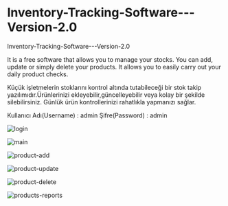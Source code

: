# Inventory-Tracking-Software---Version-2.0
Inventory-Tracking-Software---Version-2.0

It is a free software that allows you to manage your stocks. You can add, update or simply delete your products. 
It allows you to easily carry out your daily product checks.

Küçük işletmelerin stoklarını kontrol altında tutabileceği bir stok takip yazılımıdır.Ürünlerinizi ekleyebilir,güncelleyebilir veya kolay bir şekilde silebilirsiniz.
Günlük ürün kontrollerinizi rahatlıkla yapmanızı sağlar.

Kullanıcı Adı(Username) : admin
Şifre(Password) : admin

![login](https://lh3.googleusercontent.com/JXRpT4-JlOi76_gOBvfQCrxd0pgpQpqhYspa8S-Zokbt3gLlw5nsnIMRjoTOpeZmHxIZwZKpdPlDxi7jG5AccPHOqjes8BjH4pPebWxBfVTnTBOC454br9KM2C_8oXTmNKGjF5o5nEyX9CFj8NVFK0vahqENwq4G1vf4FVwn79ZbqhmCelfggXeN2PkpV1Zw1s-fTuDj18AZCfoucXpV3CVbwDrZT_qqf5qxOLHxmqc9Plf96FeNHTluBBo_iZB-OOguO_40Z9_uCMUy9zPEMMoc-xUsxerM7bbP654i6VpYL2-KYjxy2lLy1NoS2CkPu1OBhOOmlcSCsaG1QuLznMPY0d9nGWtLBbzyrRr3BkgdInlhKJdZCWQjABfZJwXSkFRnAuCEUB0tWwG6jnZMIGM7xhP6ZfXp9zM3Mss40yIHINJsVUEt2KyzCQeqC_WpeWRFyVzFkkZzjw1jgzuPc3byzpkObr_SMYOi9-rC1zIxyO4pBAD1QSB3pAif2OmnS6Y7twzOBuZ9VrQILMxPgfIMjjscNjTrZ192kOXvSQZSGogjRpg-M29KByotGBvowxRuT-Qzy7YJAS4axFA38XFI_Y4boYWNA0l8xK5v_98SOqNHlI4=w773-h402-no)

![main](https://lh3.googleusercontent.com/6d-iQIcMcyzXLtilsYieP-xbsIUYbYRrSkraVB8JNLeb-T8Qc1NJN2bIuq-TSSr7p9QnOwUcGvZEKt5HibHY3lrHe-eSDS_D1NlMFRk6ghjNwunTvqQQoteHDcCrdiA_6UApCvKX7CnjUxJDW57CDdAnyYqr5NbAXY8Krtb0NWrHuEmvznqj77ZRVy6_h__uatS9vVp2bbGFjPIrUJ6cTcCAOjYFALCP8P0t9SnWqBd_V1c6OMunp73GXcted8WoZXbONW9usS4DheU092HMMI5uqiZWL90_O5rD0vFgVGl36EwuzWDRlIUNN0JYPALub74Es649Dd0qFpbsUUIHIsimYCw4m0c2Kh4eGhAj3f6eD36PV_ZQio8R_EJXoOWoRrhtlxjRnE1Jt_n7IwkBYFiUSe48oohYuuFkI7jBCO4lzm0_2EiPYPRgbiymTRlnxzGxIeQNTEATU3w24arxaElpo7q95S1XX3bZ-E6qtj7COyR1WbiM__zv_j1Xvo4AucsQHrqbuJpWTvMEPO63uD7Wf6AURRGrY30KNs6LffIbpv-l1xqhloa_JavNf8hTC_M6RBZ6StSEHbQJF-pEJ5-4Hy8qD66KgRzNUSHJQYpdL8_4P0g=w1127-h612-no)

![product-add](https://lh3.googleusercontent.com/owsQ0S8Y7ZXT4o_keZoXjHeTMppXOKFihLyKxUgHe9a7tB4QM3IaTOd5zhXxIHYA6JdNYwlNguFOuo-Bmqv0JJrWdaWbhqQOblUa2bnrWXeTMeJLQDM_g8HSizYHyOBykmZoV-chnjEJrTrGtee-8ZWTimG3fNKuyVsrvE0I7pJcMdT6fOZKuCGv8npzQEpbxIKmh5xIrLDQ9QRhdHccNHalv9zkrgndTaycvCiXPzKECTq3vjGdpAQuog00gMAPnX5XPmuN1-7oKcVBRIRi4_0rnC3VdSfIyhgse1kuvMHPcVv6NEqsYioDy92UDZZndSy-Mfp5BOk1D4F7anDvaNDu7bcvYlLatROHLmaZqvoYIPgGQ16m_q-c2ad2SjfxKBz8qyUhWkYh_Y5OFUiacrdPjhjhv3Q1b7Pwews50PuZVIrJrgBe3Vb5ZGoyuUfwQ8yRwlzMSWsCZ_qSbPTUx4K8Ll2RsTZSSlcNrYPqrk4xh1_a_0UEHSPGbMtTF6mgBN7T_xEem8a4rkEeufLtm1Swlhxullg6VCFDGqTTuefnlQ3q5gbezFKEudxhie2pE-R4jC_3W1ETqRPlIn5sj-yd65m4CmgLtO-bQBfwWdhnjNrYSvw=w1129-h612-no)

![product-update](https://lh3.googleusercontent.com/-NcDHiydLrcjn9Lh15dmhnYOaz6NFPf1dcN3wfvhiriu72wPzaK0Bh_GVEUcofnJ7lT6ZYmiGemDGYUYUUWUwV-iVo-IqDnw0QrtapdqEYGJqYUWd7mYzLeATTMH-QDW7ui0gbWVTgkq-yN14fgTCsuCEL6Ub28dCEwp-VNQJyCd6H4NjcJSaEYe2iqQKmoLPgCnGs4_XewZhxx5cmXZ9DqmBQu-XxOSu1UmBCVqSB6TMK8KaEN1AirQsbOM6OJJV_4XUKAgeVPxWDFJ0wBAe-kohNKMbNOCZOooBMCzWfgAABzDdKJWqic_IFsf7Xs40gFrQLr1jf9zUOWT53fUDfNsFVHnb3-OhLswfC4WpUT5BWw8swo8kLqFKN66pyKp7lnP5mULRNe9f7c4LOF7YnaMOGWeSNHQSlI0N3uThPyFCEHAIGvGyN3wtif2YMrySydRTcTChBl-fMgoJmTxecFhcW8GDRKZDUEMjOzhrONXL99GcXsMJCLQzBynt04uygG4pj7QbUiM1W4CT4PS9cZYkhjtQgWQ5PalUg_NOmP87eByIbFob1Fz9namYqVgDw8IIqCqRme6UzpKwJtIkQh0nU3_9Sh-SSxifAUxeyfHJTOyYfg=w1126-h612-no)

![product-delete](https://lh3.googleusercontent.com/a_-B4fZ09X9feW7Tv2AXr9UpCSCB6qMFHELwu6F8EsmbD6CYkiKXZ7_56ESW2qR_VOIvd6EEt5j2SJxjwtuDkaAk7l2hcj1FPwlorrP-_4zRYyNBlWGXuYjwh5EJ3vJHKsIBsDng-kbiL1eDIJaDOCUwO06Y2PGUPBQbsGqnGWZuMKPPxQXusbdOBxxla4W4ruiHKnwASJMYH4_5MMF6lg7GWFb-G5z27uYtMy_WBPg1atwBVK87xhbgO_7J84YBaC2gnh8b8r91G6rBtxA55YaJnWJ33nA71RqaKBJBRCnkcSQD9VakUIcRAqYsnAN44bNLFOTp9bKXVmNAFbxWk3NKYekH1IlLs-VTwfr4fon8y1rmcKY4pCCN4LRceUxNS8UtoWBNSldYgUFPdo-pwAdUvoF1EZK5G7MYamJvCPTyKsQEJXHC5Vba7VC1KhBpWqG1Zk1mZOZxIbYHiP7HujOMfKzB9AV3wozNdWMgnjdgS5bV0s6vrMB7V3wAUXXu6yzRX-xw2urAdqcMTlMmxJfUSIVskw5ibn1riqAruVoxg2jcfXM1UU2wO0TcfxjFVW3IYLhyckzeuX235ff5RGq5puedz1rjPPqB53Xlm5fgJ2l0yrw=w1127-h612-no)

![products-reports](https://lh3.googleusercontent.com/EQyWJRKocbr3sawcLJzITR61Yx7xgKSdurN4zV4gK7h57WVG2OPv8fEzzSPMP1bCo7_b56i2Tryc_Or8MwyfDNJcM4zjB3nZ0c4mxRgfliVYQvscX2-u9ikSQZ6U-DWv2v_YCZb4Dy1bSRAgqpZJd1_TSHBBFW26zFcjlctbymx0N4a9LdLAGwF2TLXknbBkGWJ9H6rQY19zX0sKb2-kRXWPV70n0E4_BCL5f8bNgC87jlM91F8iRB5r8WAvWbLCw2T8inD_DOxxguODEcjElMdSSNWQd7r9rniics1HkKu5bvscUc9tAxMwS_hAF30lULCa5nVvhDvQMpi0iYptDBtLmb5m9bU6QYJUcsBLOUlWeLP3TdXafXF_7VISEuRSOVwi8rfR0VLQma3CC3NSrYjYmuS7AsNADvxfMybZ64a6llaw_UF_s9QcUO6nPj14yGxmmod0gFy8FUJydYZhnSyz0dFWM_U3GfeIFS0tz9IKJj0M9b3e9h5NLejX69CsuoF0QcSWc2wMYoiyEft1VC5Ys-pGnJ20dfs-uroxUtAiLpcVtImlKUE_-6yhujQIx_dyZ3D7A3O9tyV_3fuxFbqr-fwT_2C7N5QSAeT8VDc3NXkirHOy=w1076-h612-no)
